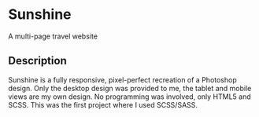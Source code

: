 # Sunshine

A multi-page travel website

## Description

Sunshine is a fully responsive, pixel-perfect recreation of a Photoshop design. Only the desktop design was provided to me, the tablet and mobile views are my own design. No programming was involved, only HTML5 and SCSS. This was the first project where I used SCSS/SASS.
